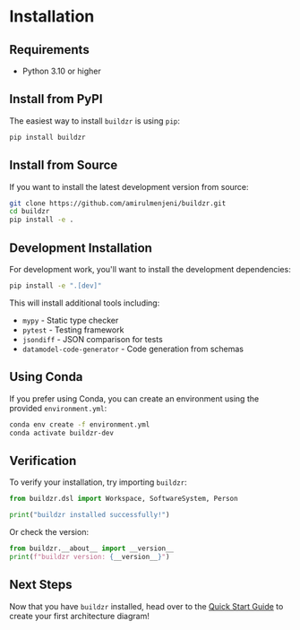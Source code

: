 # Installation

## Requirements

- Python 3.10 or higher

## Install from PyPI

The easiest way to install `buildzr` is using `pip`:

```bash
pip install buildzr
```

## Install from Source

If you want to install the latest development version from source:

```bash
git clone https://github.com/amirulmenjeni/buildzr.git
cd buildzr
pip install -e .
```

## Development Installation

For development work, you'll want to install the development dependencies:

```bash
pip install -e ".[dev]"
```

This will install additional tools including:

- `mypy` - Static type checker
- `pytest` - Testing framework
- `jsondiff` - JSON comparison for tests
- `datamodel-code-generator` - Code generation from schemas

## Using Conda

If you prefer using Conda, you can create an environment using the provided `environment.yml`:

```bash
conda env create -f environment.yml
conda activate buildzr-dev
```

## Verification

To verify your installation, try importing `buildzr`:

```python
from buildzr.dsl import Workspace, SoftwareSystem, Person

print("buildzr installed successfully!")
```

Or check the version:

```python
from buildzr.__about__ import __version__
print(f"buildzr version: {__version__}")
```

## Next Steps

Now that you have `buildzr` installed, head over to the [Quick Start Guide](quick-start.md) to create your first architecture diagram!
